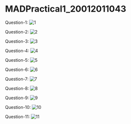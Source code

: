 # MADPractical1_20012011043

Question-1:
![1](https://user-images.githubusercontent.com/110518776/186500854-59495776-c45d-4073-8287-ea5eaaf74b7d.png)

Question-2:
![2](https://user-images.githubusercontent.com/110518776/186501218-bf65c39c-cf60-4884-bf4b-fd9af9054a3c.png)


Question-3:
![3](https://user-images.githubusercontent.com/110518776/186501252-f4764010-e54a-41ae-a1e3-ca5a431df484.png)


Question-4:
![4](https://user-images.githubusercontent.com/110518776/186501303-84970ed9-b8bc-48ff-8fd4-559417dea08f.png)


Question-5:
![5](https://user-images.githubusercontent.com/110518776/186501357-c9006307-c216-4b3a-8227-868e01bd4ed4.png)


Question-6:
![6](https://user-images.githubusercontent.com/110518776/186501393-654c608e-5811-4f1c-86fb-48c264e69a1e.png)


Question-7:
![7](https://user-images.githubusercontent.com/110518776/186501661-80d429cf-6a14-4351-8905-151ac84e96c7.png)



Question-8:
![8](https://user-images.githubusercontent.com/110518776/186501839-2f9713b4-f235-4a16-bcd7-7d4a9278c1ed.png)



Question-9:
![9](https://user-images.githubusercontent.com/110518776/186501913-ebfe7368-43e5-403a-89c6-6efe229518b9.png)



Question-10:
![10](https://user-images.githubusercontent.com/110518776/186501577-feae2a4c-f299-4685-839a-977653face56.png)


Question-11:
![11](https://user-images.githubusercontent.com/110518776/186501627-95d86fb4-46be-4346-bb49-d296bc92f2d8.png)


